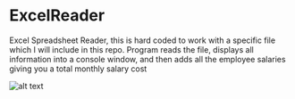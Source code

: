 # ExcelReader
Excel Spreadsheet Reader, this is hard coded to work with a specific file which I will include in this repo. Program reads the file, displays all information into a console window, and then adds all the employee salaries giving you a total monthly salary cost

![alt text](https://pics.mank.club/E7Ott.png)
